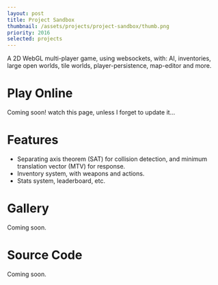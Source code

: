 ```yaml
---
layout: post
title: Project Sandbox
thumbnail: /assets/projects/project-sandbox/thumb.png
priority: 2016
selected: projects
---
```


A 2D WebGL multi-player game, using websockets, with: AI, inventories, large open worlds, tile worlds,
player-persistence, map-editor and more.

# Play Online
Coming soon! watch this page, unless I forget to update it...

# Features
- Separating axis theorem (SAT) for collision detection, and minimum translation vector (MTV) for response.
- Inventory system, with weapons and actions.
- Stats system, leaderboard, etc.

# Gallery
Coming soon.

# Source Code
Coming soon.
